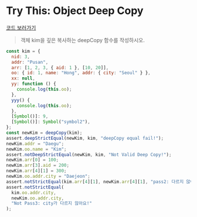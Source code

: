 # Try This: Object Deep Copy

[코드 보러가기](https://github.com/kwoneungbi/Sesac_fullstack/blob/master/Javascript/Study/%236_Object/TryThis/deepCopy.js)

> 객체 kim을 깊은 복사하는 deepCopy 함수를 작성하시오.

```js
const kim = {
  nid: 3,
  addr: "Pusan",
  arr: [1, 2, 3, { aid: 1 }, [10, 20]],
  oo: { id: 1, name: "Hong", addr: { city: "Seoul" } },
  xx: null,
  yy: function () {
    console.log(this.oo);
  },
  yyy() {
    console.log(this.oo);
  },
  [Symbol()]: 9,
  [Symbol()]: Symbol("symbol2"),
};
const newKim = deepCopy(kim);
assert.deepStrictEqual(newKim, kim, "deepCopy equal fail!");
newKim.addr = "Daegu";
newKim.oo.name = "Kim";
assert.notDeepStrictEqual(newKim, kim, "Not Valid Deep Copy!");
newKim.arr[0] = 100;
newKim.arr[3].aid = 200;
newKim.arr[4][1] = 300;
newKim.oo.addr.city = "Daejeon";
assert.notStrictEqual(kim.arr[4][1], newKim.arr[4][1], "pass2: 다르지 않아요!");
assert.notStrictEqual(
  kim.oo.addr.city,
  newKim.oo.addr.city,
  "Not Pass3: city가 다르지 않아요!"
);
```
